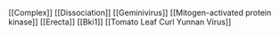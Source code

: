 [[Complex]]
[[Dissociation]]
[[Geminivirus]]
[[Mitogen-activated protein kinase]]
[[Erecta]]
[[Bki1]]
[[Tomato Leaf Curl Yunnan Virus]]
